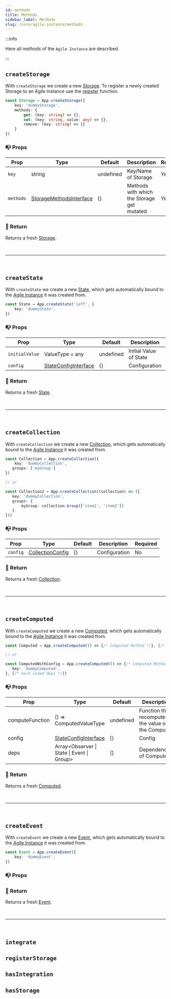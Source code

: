 ```yaml
---
id: methods
title: Methods
sidebar_label: Methods
slug: /core/agile-instance/methods
---
```


:::info

Here all methods of the `Agile Instance` are described.

:::


## `createStorage`

With `createStorage` we create a new [Storage](../storage/Introduction.md).
To register a newly created Storage to an Agile Instance use the [register](#integrate) function.
```ts
const Storage = App.createStorage({
    key: 'dummyStorage',
    methods: {
        get: (key: string) => {},
        set: (key: string, value: any) => {},
        remove: (key: string) => {}
    }
})
```

### 📭 Props

| Prop        | Type                                                                         | Default   | Description                                       | Required |
|-------------|------------------------------------------------------------------------------|-----------|---------------------------------------------------|----------|
| `key`       | string                                                                       | undefined | Key/Name of Storage                               | Yes      |
| `methods`   | [StorageMethodsInterface](../../../../Interfaces.md#storagemethods)          | {}        | Methods with which the Storage get mutated        | Yes      |

### 📄 Return
Returns a fresh [Storage](../storage/Introduction.md).



<br />

---

<br />



## `createState`

With `createState` we create a new [State](../state/Introduction.md),
which gets automatically bound to the [Agile Instance](../agile-instance/Introduction.md) it was created from.
```ts
const State = App.createState('jeff', {
    key: 'dummyState',
})
```

### 📭 Props

| Prop           | Type                                                                       | Default   | Description                                           | Required |
|----------------|----------------------------------------------------------------------------|-----------|-------------------------------------------------------|----------|
| `initialValue` | ValueType = any                                                            | undefined | Initial Value of State                                | Yes      |
| `config`       | [StateConfigInterface](../../../../Interfaces.md#stateconfig)              | {}        | Configuration                                         | No       |

### 📄 Return
Returns a fresh [State](../state/Introduction.md).



<br />

---

<br />



## `createCollection`

With `createCollection` we create a new [Collection](../collection/Introduction.md),
which gets automatically bound to the [Agile Instance](../agile-instance/Introduction.md) it was created from.
```ts
const Collection = App.createCollection({
    key: 'dummyCollection',
   groups: ['myGroup']
})

// or 

const Collection2 = App.createCollection((collection) => ({
   key: 'dummyCollection',
   groups: {
       myGroup: collection.Group(['item1', 'item2'])
   }
}))
```

### 📭 Props

| Prop         | Type                                                                   | Default   | Description                                           | Required |
|--------------|------------------------------------------------------------------------|-----------|-------------------------------------------------------|----------|
| `config`     | [CollectionConfig](../../../../Interfaces.md#collectionconfig)         | {}        | Configuration                                         | No       |


### 📄 Return
Returns a fresh [Collection](../collection/Introduction.md).

<br />

---

<br />

## `createComputed`

With `createComputed` we create a new [Computed](../computed/Introduction.md),
which gets automatically bound to the [Agile Instance](../agile-instance/Introduction.md) it was created from.
```ts
const Computed = App.createComputed(() => {/* Computed Method */}, [/* hard coded deps */])

// or

const ComputedWithConfig = App.createComputed(() => {/* Computed Method */}, {
   key: 'dummyComputed',
}, [/* hard coded deps */])

```

### 📭 Props

| Prop            | Type                                                              | Default   | Description                                        | Required |
|-----------------|-------------------------------------------------------------------|-----------|----------------------------------------------------|----------|
| computeFunction | () =>  ComputedValueType                                          | undefined | Function that recomputes the value of the Computed | Yes      |
| config          | [StateConfigInterface](../../../../Interfaces.md#stateconfig)     | {}        | Config                                             | No       |
| deps            | Array<Observer \| State \| Event \| Group\>                       | []        | Dependencies of Computed                           | No       |

### 📄 Return
Returns a fresh [Computed](../computed/Introduction.md).

<br />

---

<br />

## `createEvent`

With `createEvent` we create a new [Event](../event/Introduction.md),
which gets automatically bound to the [Agile Instance](../agile-instance/Introduction.md) it was created from.
```ts
const Event = App.createEvent({
    key: 'dummyEvent',
})
```

### 📭 Props

### 📄 Return
Returns a fresh [Event](../event/Introduction.md).

<br />

---

<br />

## `integrate`

## `registerStorage`

## `hasIntegration`

## `hasStorage`